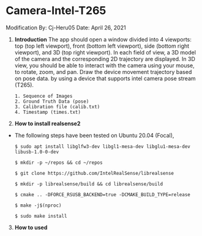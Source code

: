 # Camera-Intel-T265

Modification By: Cj-Heru05
Date: April 26, 2021

1. **Introduction**
The app should open a window divided into 4 viewports: top (top left viewport), front (bottom left viewport), side (bottom right viewport), and 3D (top right viewport). In each field of view, a 3D model of the camera and the corresponding 2D trajectory are displayed. In 3D view, you should be able to interact with the camera using your mouse, to rotate, zoom, and pan. Draw the device movement trajectory based on pose data. by using a device that supports intel camera pose stream (T265).
      ```
      1. Sequence of Images
      2. Ground Truth Data (pose)
      3. Calibration file (calib.txt)
      4. Timestamp (times.txt)
      ``` 

2. **How to install realsense2**
  - The following steps have been tested on Ubuntu 20.04 (Focal),
     ```
     $ sudo apt install libglfw3-dev libgl1-mesa-dev libglu1-mesa-dev libusb-1.0-0-dev
     ```
     ```
     $ mkdir -p ~/repos && cd ~/repos
     ```
     ```
     $ git clone https://github.com/IntelRealSense/librealsense
     ```
     ```
     $ mkdir -p librealsense/build && cd librealsense/build
     ```
     ```
     $ cmake .. -DFORCE_RSUSB_BACKEND=true -DCMAKE_BUILD_TYPE=release
     ```
     ```
     $ make -j$(nproc)
     ```
     ```
     $ sudo make install
     ```
     
3. **How to used**
